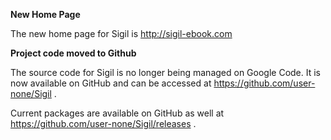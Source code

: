**New Home Page**

The new home page for Sigil is http://sigil-ebook.com

**Project code moved to Github**

The source code for Sigil is no longer being managed on Google Code. It is now available on GitHub and can be accessed at https://github.com/user-none/Sigil .

Current packages are available on GitHub as well at https://github.com/user-none/Sigil/releases .